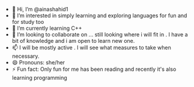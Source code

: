 - 👋 Hi, I’m @ainashahid1
- 👀 I’m interested in simply learning and exploring languages for fun and for study too
- 🌱 I’m currently learning C++
- 💞️ I’m looking to collaborate on ... still looking where i will fit in . I have a bit of knowledge and i am open to learn new one.
- 📫 I will be mostly active . I will see what measures to take when necessary.
- 😄 Pronouns: she/her
- ⚡ Fun fact: Only fun for me has been reading and recently it's also learning programming

<!---
ainashahid1/ainashahid1 is a ✨ special ✨ repository because its `README.md` (this file) appears on your GitHub profile.
You can click the Preview link to take a look at your changes.
--->
